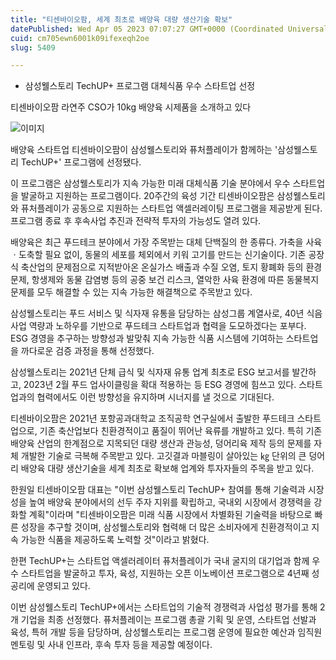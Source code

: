 ```yaml
---
title: "티센바이오팜, 세계 최초로 배양육 대량 생산기술 확보"
datePublished: Wed Apr 05 2023 07:07:27 GMT+0000 (Coordinated Universal Time)
cuid: cm705ewn6001k09ifexeqh2oe
slug: 5409

---
```



- 삼성웰스토리 TechUP+ 프로그램 대체식품 우수 스타트업 선정

티센바이오팜 라연주 CSO가 10kg 배양육 시제품을 소개하고 있다

![이미지](https://cdn.hashnode.com/res/hashnode/image/upload/v1739258177929/4c70762e-0a2c-479a-b52b-5900295abf51.jpeg)

배양육 스타트업 티센바이오팜이 삼성웰스토리와 퓨처플레이가 함께하는 '삼성웰스토리 TechUP+' 프로그램에 선정됐다.

이 프로그램은 삼성웰스토리가 지속 가능한 미래 대체식품 기술 분야에서 우수 스타트업을 발굴하고 지원하는 프로그램이다. 20주간의 육성 기간 티센바이오팜은 삼성웰스토리와 퓨처플레이가 공동으로 지원하는 스타트업 액셀러레이팅 프로그램을 제공받게 된다. 프로그램 종료 후 후속사업 추진과 전략적 투자의 가능성도 열려 있다.

배양육은 최근 푸드테크 분야에서 가장 주목받는 대체 단백질의 한 종류다. 가축을 사육ㆍ도축할 필요 없이, 동물의 세포를 체외에서 키워 고기를 만드는 신기술이다. 기존 공장식 축산업의 문제점으로 지적받아온 온실가스 배출과 수질 오염, 토지 황폐화 등의 환경 문제, 항생제와 동물 감염병 등의 공중 보건 리스크, 열악한 사육 환경에 따른 동물복지 문제를 모두 해결할 수 있는 지속 가능한 해결책으로 주목받고 있다.

삼성웰스토리는 푸드 서비스 및 식자재 유통을 담당하는 삼성그룹 계열사로, 40년 식음 사업 역량과 노하우를 기반으로 푸드테크 스타트업과 협력을 도모하겠다는 포부다. ESG 경영을 추구하는 방향성과 발맞춰 지속 가능한 식품 시스템에 기여하는 스타트업을 까다로운 검증 과정을 통해 선정했다.

삼성웰스토리는 2021년 단체 급식 및 식자재 유통 업계 최초로 ESG 보고서를 발간하고, 2023년 2월 푸드 업사이클링을 확대 적용하는 등 ESG 경영에 힘쓰고 있다. 스타트업과의 협력에서도 이런 방향성을 유지하며 시너지를 낼 것으로 기대된다.

티센바이오팜은 2021년 포항공과대학교 조직공학 연구실에서 출발한 푸드테크 스타트업으로, 기존 축산업보다 친환경적이고 품질이 뛰어난 육류를 개발하고 있다. 특히 기존 배양육 산업의 한계점으로 지목되던 대량 생산과 관능성, 덩어리육 제작 등의 문제를 자체 개발한 기술로 극복해 주목받고 있다. 고깃결과 마블링이 살아있는 ㎏ 단위의 큰 덩어리 배양육 대량 생산기술을 세계 최초로 확보해 업계와 투자자들의 주목을 받고 있다.

한원일 티센바이오팜 대표는 "이번 삼성웰스토리 TechUP+ 참여를 통해 기술력과 시장성을 높여 배양육 분야에서의 선두 주자 지위를 확립하고, 국내외 시장에서 경쟁력을 강화할 계획"이라며 "티센바이오팜은 미래 식품 시장에서 차별화된 기술력을 바탕으로 빠른 성장을 추구할 것이며, 삼성웰스토리와 협력해 더 많은 소비자에게 친환경적이고 지속 가능한 식품을 제공하도록 노력할 것"이라고 밝혔다.

한편 TechUP+는 스타트업 액셀러레이터 퓨처플레이가 국내 굴지의 대기업과 함께 우수 스타트업을 발굴하고 투자, 육성, 지원하는 오픈 이노베이션 프로그램으로 4년째 성공리에 운영되고 있다.

이번 삼성웰스토리 TechUP+에서는 스타트업의 기술적 경쟁력과 사업성 평가를 통해 2개 기업을 최종 선정했다. 퓨처플레이는 프로그램 총괄 기획 및 운영, 스타트업 선발과 육성, 특허 개발 등을 담당하며, 삼성웰스토리는 프로그램 운영에 필요한 예산과 임직원 멘토링 및 사내 인프라, 후속 투자 등을 제공할 예정이다.